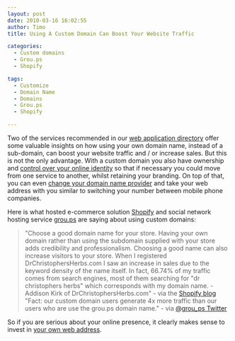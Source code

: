 ```yaml
---
layout: post
date: 2010-03-16 16:02:55
author: Timo
title: Using A Custom Domain Can Boost Your Website Traffic

categories:
  - Custom domains
  - Grou.ps
  - Shopify

tags:
  - Customize
  - Domain Name
  - Domains
  - Grou.ps
  - Shopify

---
```


Two of the services recommended in our [web application directory](https://iwantmyname.com/services) offer some valuable insights on how using your own domain name, instead of a sub-domain, can boost your website traffic and / or increase sales. But this is not the only advantage. With a custom domain you also have ownership and [control over your online identity](http://blog.iwantmyname.com/2010/02/your-usernames-do-not-belong-to-you.html) so that if necessary you could move from one service to another, whilst retaining your branding. On top of that, you can even [change your domain name provider](https://iwantmyname.com/domains/domain-transfer) and take your web address with you similar to switching your number between mobile phone companies.

Here is what hosted e-commerce solution [Shopify](http://shopify.com) and social network hosting service [grou.ps](http://grou.ps) are saying about using custom domains:

> "Choose a good domain name for your store. Having your own domain rather than using the subdomain supplied with your store adds credibility and professionalism. Choosing a good name can also increase visitors to your store. When I registered DrChristophersHerbs.com I saw an increase in sales due to the keyword density of the name itself. In fact, 66.74% of my traffic comes from search engines, most of them searching for "dr christophers herbs" which corresponds with my domain name. - Addison Kirk of DrChristophersHerbs.com" - via the [Shopify blog](http://blog.shopify.com/2010/3/15/two-greats-tips-from-store-owners)
> "Fact: our custom domain users generate 4x more traffic than our users who are use the grou.ps domain name." - via [@grou_ps Twitter](http://twitter.com/grou_ps/status/10503117650)

So if you are serious about your online presence, it clearly makes sense to invest in [your own web address](https://iwantmyname.com).
